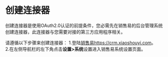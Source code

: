 # 创建连接器 # 

创建连接器是使用OAuth2.0认证的前提条件，您必需先在销售易的后台管理系统创建连接器，此连接器与您需要对接的第三方应用程序相关。

请遵循以下步骤来创建连接器：
1.登陆[销售易https://crm.xiaoshouyi.com](https://crm.xiaoshouyi.com)。
<br>
2.在左侧导航栏的左下角点击**设置>系统**设置进入销售易系统设置页面。

